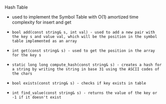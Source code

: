 Hash Table
 - used to implement the Symbol Table with O(1) amortized time complexity for insert and get

 - ```bool add(const string& s, int val) - used to add a new pair with the key s and value val, which will be the position in the symbol table implemented as an array```
 - ```int get(const string& s) - used to get the position in the array for the key s```
 - ```static long long compute_hash(const string& s) - creates a hash for a string by writing the string in base 31 using the ASCII codes of the chars```
 - ```bool exists(const string& s) - checks if key exists in table```
 - ```int find_value(const string& s) - returns the value of the key or -1 if it doesn't exist```

